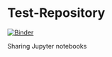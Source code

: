 # Test-Repository

[![Binder](https://mybinder.org/badge_logo.svg)](https://mybinder.org/v2/gh/lgfunderburk/Test-Repository/master) 

Sharing Jupyter notebooks
